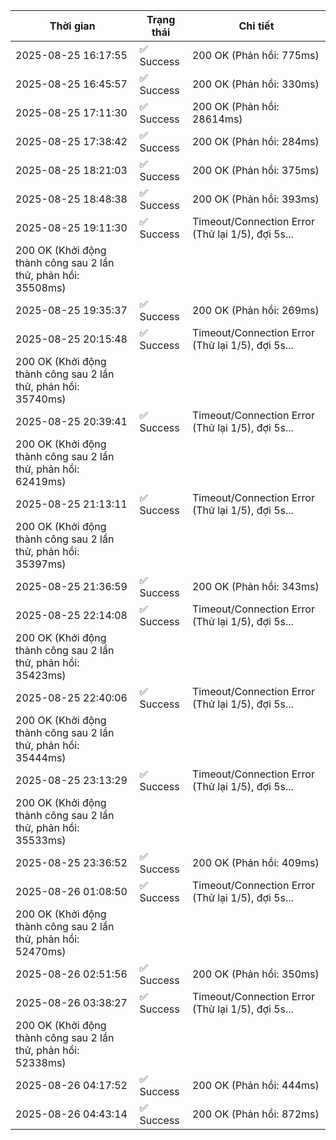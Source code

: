 | Thời gian | Trạng thái | Chi tiết |
|---|---|---|
| 2025-08-25 16:17:55 | ✅ Success | 200 OK (Phản hồi: 775ms) |
| 2025-08-25 16:45:57 | ✅ Success | 200 OK (Phản hồi: 330ms) |
| 2025-08-25 17:11:30 | ✅ Success | 200 OK (Phản hồi: 28614ms) |
| 2025-08-25 17:38:42 | ✅ Success | 200 OK (Phản hồi: 284ms) |
| 2025-08-25 18:21:03 | ✅ Success | 200 OK (Phản hồi: 375ms) |
| 2025-08-25 18:48:38 | ✅ Success | 200 OK (Phản hồi: 393ms) |
| 2025-08-25 19:11:30 | ✅ Success | Timeout/Connection Error (Thử lại 1/5), đợi 5s...
200 OK (Khởi động thành công sau 2 lần thử, phản hồi: 35508ms) |
| 2025-08-25 19:35:37 | ✅ Success | 200 OK (Phản hồi: 269ms) |
| 2025-08-25 20:15:48 | ✅ Success | Timeout/Connection Error (Thử lại 1/5), đợi 5s...
200 OK (Khởi động thành công sau 2 lần thử, phản hồi: 35740ms) |
| 2025-08-25 20:39:41 | ✅ Success | Timeout/Connection Error (Thử lại 1/5), đợi 5s...
200 OK (Khởi động thành công sau 2 lần thử, phản hồi: 62419ms) |
| 2025-08-25 21:13:11 | ✅ Success | Timeout/Connection Error (Thử lại 1/5), đợi 5s...
200 OK (Khởi động thành công sau 2 lần thử, phản hồi: 35397ms) |
| 2025-08-25 21:36:59 | ✅ Success | 200 OK (Phản hồi: 343ms) |
| 2025-08-25 22:14:08 | ✅ Success | Timeout/Connection Error (Thử lại 1/5), đợi 5s...
200 OK (Khởi động thành công sau 2 lần thử, phản hồi: 35423ms) |
| 2025-08-25 22:40:06 | ✅ Success | Timeout/Connection Error (Thử lại 1/5), đợi 5s...
200 OK (Khởi động thành công sau 2 lần thử, phản hồi: 35444ms) |
| 2025-08-25 23:13:29 | ✅ Success | Timeout/Connection Error (Thử lại 1/5), đợi 5s...
200 OK (Khởi động thành công sau 2 lần thử, phản hồi: 35533ms) |
| 2025-08-25 23:36:52 | ✅ Success | 200 OK (Phản hồi: 409ms) |
| 2025-08-26 01:08:50 | ✅ Success | Timeout/Connection Error (Thử lại 1/5), đợi 5s...
200 OK (Khởi động thành công sau 2 lần thử, phản hồi: 52470ms) |
| 2025-08-26 02:51:56 | ✅ Success | 200 OK (Phản hồi: 350ms) |
| 2025-08-26 03:38:27 | ✅ Success | Timeout/Connection Error (Thử lại 1/5), đợi 5s...
200 OK (Khởi động thành công sau 2 lần thử, phản hồi: 52338ms) |
| 2025-08-26 04:17:52 | ✅ Success | 200 OK (Phản hồi: 444ms) |
| 2025-08-26 04:43:14 | ✅ Success | 200 OK (Phản hồi: 872ms) |
